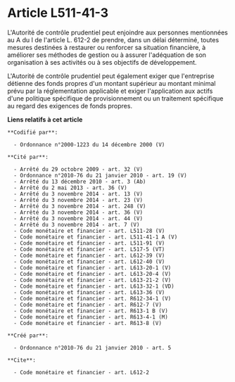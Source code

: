 # Article L511-41-3

L'Autorité de contrôle prudentiel peut enjoindre aux personnes mentionnées au A du I de l'article L. 612-2 de prendre, dans
un délai déterminé, toutes mesures destinées à restaurer ou renforcer sa situation financière, à améliorer ses méthodes de
gestion ou à assurer l'adéquation de son organisation à ses activités ou à ses objectifs de développement.

L'Autorité de contrôle prudentiel peut également exiger que l'entreprise détienne des fonds propres d'un montant supérieur au
montant minimal prévu par la réglementation applicable et exiger l'application aux actifs d'une politique spécifique de
provisionnement ou un traitement spécifique au regard des exigences de fonds propres.

**Liens relatifs à cet article**

	**Codifié par**:

	  - Ordonnance n°2000-1223 du 14 décembre 2000 (V)

	**Cité par**:

	  - Arrêté du 29 octobre 2009 - art. 32 (V)
	  - Ordonnance n°2010-76 du 21 janvier 2010 - art. 19 (V)
	  - Arrêté du 13 décembre 2010 - art. 3 (Ab)
	  - Arrêté du 2 mai 2013 - art. 36 (V)
	  - Arrêté du 3 novembre 2014 - art. 13 (V)
	  - Arrêté du 3 novembre 2014 - art. 23 (V)
	  - Arrêté du 3 novembre 2014 - art. 248 (V)
	  - Arrêté du 3 novembre 2014 - art. 36 (V)
	  - Arrêté du 3 novembre 2014 - art. 44 (V)
	  - Arrêté du 3 novembre 2014 - art. 7 (V)
	  - Code monétaire et financier - art. L511-28 (V)
	  - Code monétaire et financier - art. L511-41-1 A (V)
	  - Code monétaire et financier - art. L511-91 (V)
	  - Code monétaire et financier - art. L517-5 (VT)
	  - Code monétaire et financier - art. L612-39 (V)
	  - Code monétaire et financier - art. L612-40 (V)
	  - Code monétaire et financier - art. L613-20-1 (V)
	  - Code monétaire et financier - art. L613-20-4 (V)
	  - Code monétaire et financier - art. L613-21-2 (V)
	  - Code monétaire et financier - art. L613-32-1 (VD)
	  - Code monétaire et financier - art. L613-36 (V)
	  - Code monétaire et financier - art. R612-34-1 (V)
	  - Code monétaire et financier - art. R612-7 (V)
	  - Code monétaire et financier - art. R613-1 B (V)
	  - Code monétaire et financier - art. R613-4-1 (M)
	  - Code monétaire et financier - art. R613-8 (V)

	**Créé par**:

	  - Ordonnance n°2010-76 du 21 janvier 2010 - art. 5

	**Cite**:

	  - Code monétaire et financier - art. L612-2
